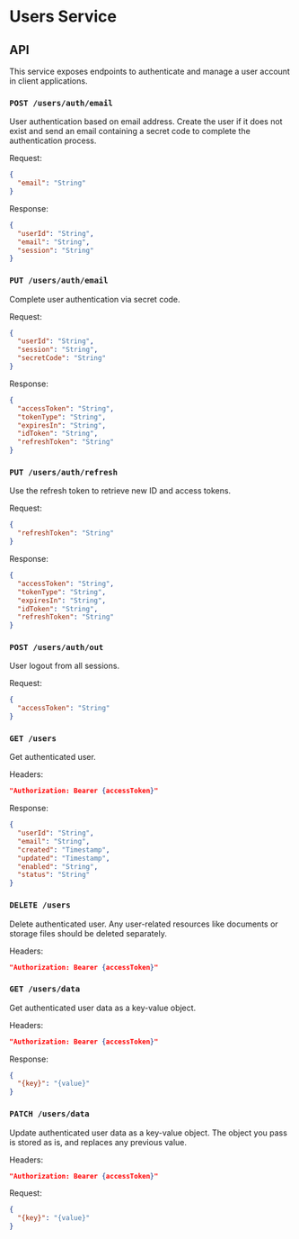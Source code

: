 # Users Service

## API

This service exposes endpoints to authenticate and manage a user account in client applications.

### `POST /users/auth/email`

User authentication based on email address. Create the user if it does not exist and send an email containing a secret code to complete the authentication process.

Request:

```json
{
  "email": "String"
}
```

Response:

```json
{
  "userId": "String",
  "email": "String",
  "session": "String"
}
```

### `PUT /users/auth/email`

Complete user authentication via secret code.

Request:

```json
{
  "userId": "String",
  "session": "String",
  "secretCode": "String"
}
```

Response:

```json
{
  "accessToken": "String",
  "tokenType": "String",
  "expiresIn": "String",
  "idToken": "String",
  "refreshToken": "String"
}
```

### `PUT /users/auth/refresh`

Use the refresh token to retrieve new ID and access tokens.

Request:

```json
{
  "refreshToken": "String"
}
```

Response:

```json
{
  "accessToken": "String",
  "tokenType": "String",
  "expiresIn": "String",
  "idToken": "String",
  "refreshToken": "String"
}
```

### `POST /users/auth/out`

User logout from all sessions.

Request:

```json
{
  "accessToken": "String"
}
```

### `GET /users`

Get authenticated user.

Headers:

```json
"Authorization: Bearer {accessToken}"
```

Response:

```json
{
  "userId": "String",
  "email": "String",
  "created": "Timestamp",
  "updated": "Timestamp",
  "enabled": "String",
  "status": "String"
}
```

### `DELETE /users`

Delete authenticated user. Any user-related resources like documents or storage files should be deleted separately.

Headers:

```json
"Authorization: Bearer {accessToken}"
```

### `GET /users/data`

Get authenticated user data as a key-value object.

Headers:

```json
"Authorization: Bearer {accessToken}"
```

Response:

```json
{
  "{key}": "{value}"
}
```

### `PATCH /users/data`

Update authenticated user data as a key-value object. The object you pass is stored as is, and replaces any previous value.

Headers:

```json
"Authorization: Bearer {accessToken}"
```

Request:

```json
{
  "{key}": "{value}"
}
```
